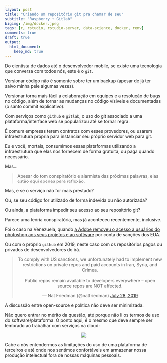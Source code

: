 ```yaml
---
layout: post
title: "Criando um repositório git pra chamar de seu"
subtitle: "Raspberry + Gitlab"
bigimg: /img/docker.jpeg
tags: [r, rstudio, rstudio-server, data-science, docker, renv]
comments: true
draft: true
output:
  html_document:
    keep_md: true
---
```


Do cientista de dados até o desenvolvedor mobile, se existe uma tecnologia que conversa com todos nós, este é o `git`.

Versionar código não é somente sobre ter um backup (apesar de já ter salvo minha pele algumas vezes). 

Versionar torna mais fácil a colaboração em equipes e a resolução de bugs no código, além de tornar as mudanças no código vísiveis e documentadas (o santo commit explicativo).

Com serviços como `github` e `gitlab`, o uso do git associado a uma plataforma/interface web se popularizou até se tornar regra.

É comum empresas terem contratos com esses provedores, ou usarem infraestrutura própria para instanciar seu próprio servidor web para git.

Eu e você, mortais, consumimos essas plataformas utilizando a infraestrutura que elas nos fornecem de forma gratuita, ou paga quando necessário.

Mas...

> Apesar do tom conspiratório e alarmista das próximas palavras, elas estão aqui apenas para reflexão.

Mas, e se o serviço não for mais prestado? 

Ou, se seu código for utilizado de forma indevida ou não autorizada?

Ou ainda, a plataforma impedir seu acesso ao seu repositório git?

Parece uma teória conspiratória, mas já aconteceu recentemente, inclusive.

Foi o caso na Venezuela, quando [a Adobe removeu o acesso a usuários do photoshop aos seus projetos e ao software](https://www.fastcompany.com/90414653/adobe-shuts-down-photoshop-in-venezuela-because-of-trumps-sanctions) por conta de sanções dos EUA.

Ou com o próprio `github` em 2019, neste caso com os repositórios pagos ou privados de desenvolvedores do irã.

<center>
<blockquote class="twitter-tweet"><p lang="en" dir="ltr">To comply with US sanctions, we unfortunately had to implement new restrictions on private repos and paid accounts in Iran, Syria, and Crimea. <br><br>Public repos remain available to developers everywhere – open source repos are NOT affected.</p>&mdash; Nat Friedman (@natfriedman) <a href="https://twitter.com/natfriedman/status/1155311122137804801?ref_src=twsrc%5Etfw">July 28, 2019</a></blockquote> <script async src="https://platform.twitter.com/widgets.js" charset="utf-8"></script> 

</center>

A discussão entre open-source e política não deve ser minimizada.

Não quero entrar no mérito da questão, até porque não li os termos de uso do software/plataforma. O ponto aqui, é o mesmo que deve sempre ser lembrado ao trabalhar com serviços na cloud:

<center>
<img src="https://i.redd.it/f4f4tcoo8wu21.png"/>
</center>

Cabe a nós entendermos as limitações do uso de uma plataforma de terceiros e até onde nos sentimos confortáveis em armazenar nossa produção intelectual fora de nossas máquinas pessoais.